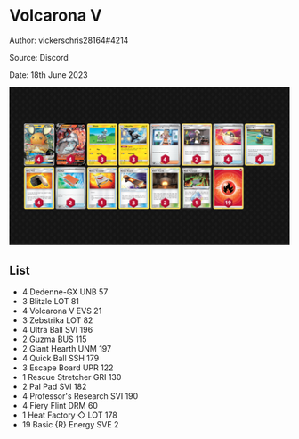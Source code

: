 # Volcarona V

Author: vickerschris28164#4214

Source: Discord

Date: 18th June 2023

![decklist](../../images/PAL/Volcarona%20V/4-%20Volcarona%20V.png)

## List

* 4 Dedenne-GX UNB 57
* 3 Blitzle LOT 81
* 4 Volcarona V EVS 21
* 3 Zebstrika LOT 82
* 4 Ultra Ball SVI 196
* 2 Guzma BUS 115
* 2 Giant Hearth UNM 197
* 4 Quick Ball SSH 179
* 3 Escape Board UPR 122
* 1 Rescue Stretcher GRI 130
* 2 Pal Pad SVI 182
* 4 Professor's Research SVI 190
* 4 Fiery Flint DRM 60
* 1 Heat Factory ◇ LOT 178
* 19 Basic {R} Energy SVE 2
